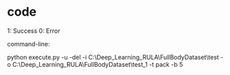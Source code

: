 # code
1: Success
0: Error

command-line:

python execute.py -u -del -i C:\Deep_Learning_RULA\FullBodyDataset\test -o C:\Deep_Learning_RULA\FullBodyDataset\test_1 -t pack -b 5
